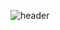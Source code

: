 ![header](https://capsule-render.vercel.app/api?type=transparent&color=#FFCCFF1&height=300&section=header&text=capsule%20render&fontSize=90)

<!--
**jwjang1/jwjang1** is a ✨ _special_ ✨ repository because its `README.md` (this file) appears on your GitHub profile.

Here are some ideas to get you started:

- 🔭 I’m currently working on ...
- 🌱 I’m currently learning ...
- 👯 I’m looking to collaborate on ...
- 🤔 I’m looking for help with ...
- 💬 Ask me about ...
- 📫 How to reach me: ...
- 😄 Pronouns: ...
- ⚡ Fun fact: ...
-->
